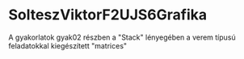 # SolteszViktorF2UJS6Grafika

A gyakorlatok gyak02 részben a "Stack" lényegében a verem típusú feladatokkal kiegészített "matrices"
